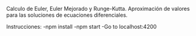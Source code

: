 Calculo de Euler, Euler Mejorado y Runge-Kutta.
Aproximación de valores para las soluciones de ecuaciones diferenciales.

Instrucciones:
-npm install
-npm start
-Go to localhost:4200